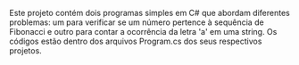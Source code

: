 Este projeto contém dois programas simples em C# que abordam diferentes problemas: um para verificar se um número pertence à sequência de Fibonacci e outro para contar a ocorrência da letra 'a' em uma string.
Os códigos estão dentro dos arquivos Program.cs dos seus respectivos projetos.
